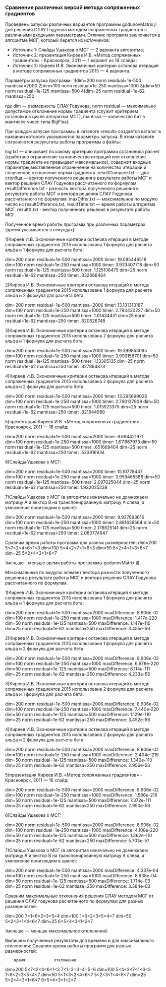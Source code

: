 ### Сравнение различных версий метода сопряженных градиентов

Проведены запуски различных вариантов программы godunovMatrix.jl для решения СЛАУ Годунова методом сопряженных градиентов с различными входными параметрами.
Отличие программ заключается в алгоритме МСГ, который берется из источников:
* Источник 1: Слайды Ушакова о МСГ — 2 варианта алгоритма;
* Источник 2: презентация Киреев И.В. «Метод сопряженных градиентов» - Красноярск, 2011 — 1 вариант из 16 слайда;
* Источник 3: Киреев И.В. Экономичные критерии останова итераций в методе сопряженных градиентов 2015 — 4 варианта.

Параметры запуска программ:
1)dim=200 norm residual=1e-500 mantissa=2000
2)dim=100 norm residual=1e-250 mantissa=1000
3)dim=50 norm residual=1e-125 mantissa=500
4)dim=25 norm residual=1e-62 mantissa=250

где dim — размерность СЛАУ Годунова, norm residual — максимально допустимое отклонение нормы градиента (служит критерием остановки в цикле алгоритма МСГ), mantissa — количество бит в мантиссе чисел типа BigFloat.

При каждом запуске программы в каталоге «result» создается каталог в названии которого указываются параметры запуска. В этом каталоге сохраняются результаты работы программы в файлы:

log.txt — описывает по какому критерию программа остановила расчет (сработало ограничение на количество итераций или отклонение нормы градиента не превышает максимальное), содержит входные параметры,выставленное ограничение на количество итераций и полученное отклонение нормы градиента.
resultCompare.txt — два столбца — вектор полученного решения в результате работы МСГ и вектор решения СЛАУ Годунова рассчитанного по формулам.
resultDifference.txt - разность вектора полученного решения в результате работы МСГ и вектора решения СЛАУ Годунова рассчитанного по формулам.
maxDiffer.txt — максимальное по модулю число из resultDifference.txt.
resultTime.txt — время работы алгоритма МСГ.
resultX.txt - вектор полученного решения в результате работы МСГ.

Полученное время работы программ при различных параметрах (время указывается в секундах):

1)Киреев И.В. Экономичные критерии останова итераций в методе сопряженных градиентов 2015
использована 1 формула для расчета альфа и 1 формула для расчета бета:

dim=200 norm residual=1e-500 mantissa=2000 timer: 19.085446518
dim=100 norm residual=1e-250 mantissa=1000 timer: 3.933407718
dim=50 norm residual=1e-125 mantissa=500 timer: 1.125106475
dim=25 norm residual=1e-62 mantissa=250 timer: .832668464

2)Киреев И.В. Экономичные критерии останова итераций в методе сопряженных градиентов 2015
использована 1 формула для расчета альфа и 2 формула для расчета бета:

dim=200 norm residual=1e-500 mantissa=2000 timer: 13.131313187
dim=100 norm residual=1e-250 mantissa=1000 timer: 2.784430227
dim=50 norm residual=1e-125 mantissa=500 timer: 1.01434431
dim=25 norm residual=1e-62 mantissa=250 timer: .820628748

3)Киреев И.В. Экономичные критерии останова итераций в методе сопряженных градиентов 2015
использована 2 формула для расчета альфа и 1 формула для расчета бета:

dim=200 norm residual=1e-500 mantissa=2000 timer: 19.399853095
dim=100 norm residual=1e-250 mantissa=1000 timer: 3.990158701
dim=50 norm residual=1e-125 mantissa=500 timer: 1.13305135
dim=25 norm residual=1e-62 mantissa=250 timer: .827894873

4)Киреев И.В. Экономичные критерии останова итераций в методе сопряженных градиентов 2015
использована 2 формула для расчета альфа и 2 формула для расчета бета:

dim=200 norm residual=1e-500 mantissa=2000 timer: 13.295699026
dim=100 norm residual=1e-250 mantissa=1000 timer: 2.760137909
dim=50 norm residual=1e-125 mantissa=500 timer: 1.015523375
dim=25 norm residual=1e-62 mantissa=250 timer: .821944988

5)презентация Киреев И.В. «Метод сопряженных градиентов» - Красноярск, 2011 — 16 слайд:

dim=200 norm residual=1e-500 mantissa=2000 timer: 6.694421971
dim=100 norm residual=1e-250 mantissa=1000 timer: 1.611667973
dim=50 norm residual=1e-125 mantissa=500 timer: .651669404
dim=25 norm residual=1e-62 mantissa=250 timer: .533816934

6)Слайды Ушакова о МСГ:

dim=200 norm residual=1e-500 mantissa=2000 timer: 15.10778447
dim=100 norm residual=1e-250 mantissa=1000 timer: 3.959465588
dim=50 norm residual=1e-125 mantissa=500 timer: 2.097025044
dim=25 norm residual=1e-62 mantissa=250 timer: 1.932025239

7)Слайды Ушакова о МСГ (в алгоритме изначально не домножаем матрицу A и вектор B на транспонированную матрицу A слева, а умножение производим в цикле):

dim=200 norm residual=1e-500 mantissa=2000 timer: 9.927693616
dim=100 norm residual=1e-250 mantissa=1000 timer: 2.881636564
dim=50 norm residual=1e-125 mantissa=500 timer: 2.178825141
dim=25 norm residual=1e-62 mantissa=250 timer: 2.080774947

Сравним время работы программ для разных размерностей:
dim=200 5<7<2<4<6<1<3
dim=100 5<4<2<7<1<6<3
dim=50  5<2<4<1<3<6<7
dim=25  5<2<4<3<1<6<7

(меньше - меньше время работы программы godunovMatrix.jl)

Максимальный по модулю элемент вектора разности полученного решения в результате работы МСГ и вектора решения СЛАУ Годунова рассчитанного по формулам.

1)Киреев И.В. Экономичные критерии останова итераций в методе сопряженных градиентов 2015
использована 1 формула для расчета альфа и 1 формула для расчета бета:

dim=200 norm residual=1e-500 mantissa=2000 maxDifference: 8.906e-02
dim=100 norm residual=1e-250 mantissa=1000 maxDifference: 1.417e-220
dim=50 norm residual=1e-125 mantissa=500 maxDifference: 1.147e-110
dim=25 norm residual=1e-62 mantissa=250 maxDifference: 3.455e-56

2)Киреев И.В. Экономичные критерии останова итераций в методе сопряженных градиентов 2015
использована 1 формула для расчета альфа и 2 формула для расчета бета:

dim=200 norm residual=1e-500 mantissa=2000 maxDifference: 8.906e-02
dim=100 norm residual=1e-250 mantissa=1000 maxDifference: 6.978e-220
dim=50 norm residual=1e-125 mantissa=500 maxDifference: 8.114e-111
dim=25 norm residual=1e-62 mantissa=250 maxDifference: 4.233e-56

3)Киреев И.В. Экономичные критерии останова итераций в методе сопряженных градиентов 2015
использована 2 формула для расчета альфа и 1 формула для расчета бета:

dim=200 norm residual=1e-500 mantissa=2000 maxDifference: 8.906e-02
dim=100 norm residual=1e-250 mantissa=1000 maxDifference: 7.440e-220
dim=50 norm residual=1e-125 mantissa=500 maxDifference: 1.129e-110
dim=25 norm residual=1e-62 mantissa=250 maxDifference: 3.452e-56


4)Киреев И.В. Экономичные критерии останова итераций в методе сопряженных градиентов 2015
использована 2 формула для расчета альфа и 2 формула для расчета бета:

dim=200 norm residual=1e-500 mantissa=2000 maxDifference: 8.906e-02
dim=100 norm residual=1e-250 mantissa=1000 maxDifference: 2.404e-219
dim=50 norm residual=1e-125 mantissa=500 maxDifference: 1.340e-110
dim=25 norm residual=1e-62 mantissa=250 maxDifference: 2.956e-56

5)презентация Киреев И.В. «Метод сопряженных градиентов» - Красноярск, 2011 — 16 слайд:


dim=200 norm residual=1e-500 mantissa=2000 maxDifference: 8.906e-02
dim=100 norm residual=1e-250 mantissa=1000 maxDifference: 1.586e-219
dim=50 norm residual=1e-125 mantissa=500 maxDifference: 7.372e-111
dim=25 norm residual=1e-62 mantissa=250 maxDifference: 2.950e-56

6)Слайды Ушакова о МСГ:


dim=200 norm residual=1e-500 mantissa=2000 maxDifference: 8.906e-02
dim=100 norm residual=1e-250 mantissa=1000 maxDifference: 4.108e-220
dim=50 norm residual=1e-125 mantissa=500 maxDifference: 1.362e-110
dim=25 norm residual=1e-62 mantissa=250 maxDifference: 5.703e-57

7)Слайды Ушакова о МСГ (в алгоритме изначально не домножаем матрицу A и вектор B на транспонированную матрицу A слева, а умножение производим в цикле):


dim=200 norm residual=1e-500 mantissa=2000 maxDifference: 4.337e-04
dim=100 norm residual=1e-250 mantissa=1000 maxDifference: 8.638e-04
dim=50 norm residual=1e-125 mantissa=500 maxDifference: 1.714e-03
dim=25 norm residual=1e-62 mantissa=250 maxDifference: 3.384e-03

Сравним максимальные отклонения решения СЛАУ методом МСГ от решения СЛАУ годунова расчитанного по формулам для разных размерностей:

dim=200 7<1=6=2=3=5=4
dim=100 1<6<2<3<5<4<7
dim=50  5<2<3<1<4<6<7
dim=25  6<5<4<3<1<2<7

(меньше — меньше максимальное отклонение)

Выпишем полученные результаты для времени и для максимального отклонения:
Сравним время работы программ для разных размерностей:

        время	          отклонение
dim=200 5<7<2<4<6<1<3     7<1=2=3=4=5=6
dim=100 5<4<2<7<1<6<3     1<6<2<3<5<4<7
dim=50  5<1<3<2<4<6<7     5<2<3<1<4<6<7
dim=25  5<2<4<3<1<6<7     6<5<4<3<1<2<7
